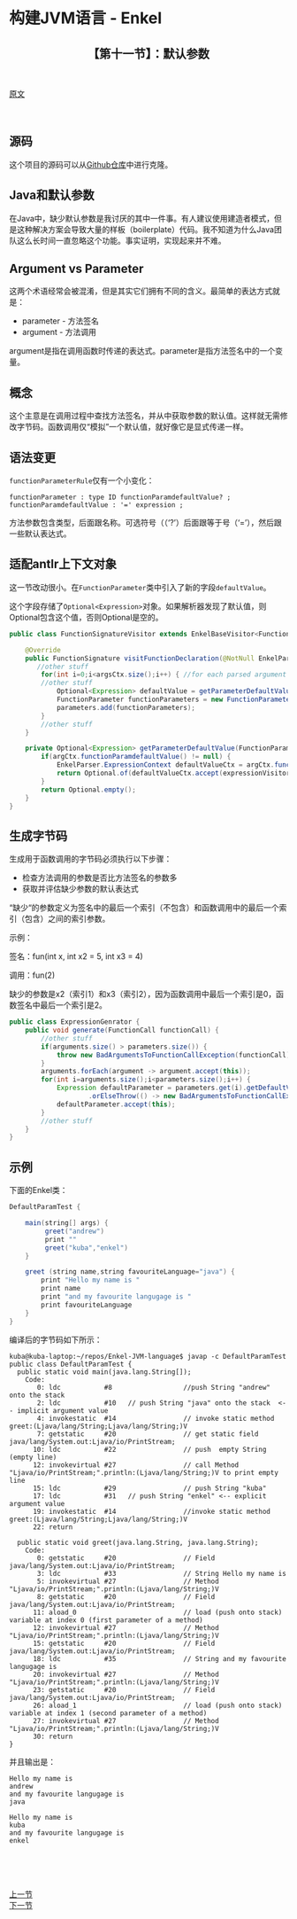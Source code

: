 # 构建JVM语言 - Enkel

<h2 align="center">【第十一节】：默认参数</h2>

</br>

[原文](http://jakubdziworski.github.io/enkel/2016/04/17/enkel_11_default_parameters.html)

</br>

## 源码

这个项目的源码可以从[Github仓库](https://github.com/JakubDziworski/Enkel-JVM-language)中进行克隆。

## Java和默认参数

在Java中，缺少默认参数是我讨厌的其中一件事。有人建议使用建造者模式，但是这种解决方案会导致大量的样板（boilerplate）代码。我不知道为什么Java团队这么长时间一直忽略这个功能。事实证明，实现起来并不难。

## Argument vs Parameter

这两个术语经常会被混淆，但是其实它们拥有不同的含义。最简单的表达方式就是：

- parameter - 方法签名
- argument - 方法调用

argument是指在调用函数时传递的表达式。parameter是指方法签名中的一个变量。

## 概念

这个主意是在调用过程中查找方法签名，并从中获取参数的默认值。这样就无需修改字节码。函数调用仅“模拟”一个默认值，就好像它是显式传递一样。

## 语法变更

`functionParameterRule`仅有一个小变化：

```antlr
functionParameter : type ID functionParamdefaultValue? ;
functionParamdefaultValue : '=' expression ;
```

方法参数包含类型，后面跟名称。可选符号（（‘?’）后面跟等于号（‘=’），然后跟一些默认表达式。

## 适配antlr上下文对象

这一节改动很小。在`FunctionParameter`类中引入了新的字段`defaultValue`。

这个字段存储了`Optional<Expression>`对象。如果解析器发现了默认值，则Optional包含这个值，否则Optional是空的。

```java
public class FunctionSignatureVisitor extends EnkelBaseVisitor<FunctionSignature> {

    @Override
    public FunctionSignature visitFunctionDeclaration(@NotNull EnkelParser.FunctionDeclarationContext ctx) {
       //other stuff
        for(int i=0;i<argsCtx.size();i++) { //for each parsed argument
        //other stuff
            Optional<Expression> defaultValue = getParameterDefaultValue(argCtx);
            FunctionParameter functionParameters = new FunctionParameter(name, type, defaultValue);
            parameters.add(functionParameters);
        }
        //other stuff
    }

    private Optional<Expression> getParameterDefaultValue(FunctionParameterContext argCtx) {
        if(argCtx.functionParamdefaultValue() != null) {
            EnkelParser.ExpressionContext defaultValueCtx = argCtx.functionParamdefaultValue().expression();
            return Optional.of(defaultValueCtx.accept(expressionVisitor));
        }
        return Optional.empty();
    }
}
```

## 生成字节码

生成用于函数调用的字节码必须执行以下步骤：

- 检查方法调用的参数是否比方法签名的参数多
- 获取并评估缺少参数的默认表达式

“缺少“的参数定义为签名中的最后一个索引（不包含）和函数调用中的最后一个索引（包含）之间的索引参数。

示例：

签名：fun(int x, int x2 = 5, int x3 = 4)

调用：fun(2)

缺少的参数是x2（索引1）和x3（索引2），因为函数调用中最后一个索引是0，函数签名中最后一个索引是2。

```java
public class ExpressionGenrator {
    public void generate(FunctionCall functionCall) {
        //other stuff
        if(arguments.size() > parameters.size()) {  
            throw new BadArgumentsToFunctionCallException(functionCall);
        }
        arguments.forEach(argument -> argument.accept(this));
        for(int i=arguments.size();i<parameters.size();i++) {
            Expression defaultParameter = parameters.get(i).getDefaultValue()
                    .orElseThrow(() -> new BadArgumentsToFunctionCallException(functionCall));
            defaultParameter.accept(this);
        }
        //other stuff   
    }
}
```

## 示例

下面的Enkel类：

```groovy
DefaultParamTest {

    main(string[] args) {
         greet("andrew")
         print ""
         greet("kuba","enkel")
    }

    greet (string name,string favouriteLanguage="java") {
        print "Hello my name is "
        print name
        print "and my favourite langugage is "
        print favouriteLanguage
    }
}
```

编译后的字节码如下所示：

```shell
kuba@kuba-laptop:~/repos/Enkel-JVM-language$ javap -c DefaultParamTest
public class DefaultParamTest {
  public static void main(java.lang.String[]);
    Code:
       0: ldc           #8                  //push String "andrew" onto the stack
       2: ldc           #10   // push String "java" onto the stack  <-- implicit argument value
       4: invokestatic  #14                 // invoke static method greet:(Ljava/lang/String;Ljava/lang/String;)V
       7: getstatic     #20                 // get static field java/lang/System.out:Ljava/io/PrintStream;
      10: ldc           #22                 // push  empty String (empty line)
      12: invokevirtual #27                 // call Method "Ljava/io/PrintStream;".println:(Ljava/lang/String;)V to print empty line
      15: ldc           #29                 // push String "kuba"
      17: ldc           #31   // push String "enkel" <-- explicit argument value
      19: invokestatic  #14                 //invoke static method greet:(Ljava/lang/String;Ljava/lang/String;)V
      22: return

  public static void greet(java.lang.String, java.lang.String);
    Code:
       0: getstatic     #20                 // Field java/lang/System.out:Ljava/io/PrintStream;
       3: ldc           #33                 // String Hello my name is
       5: invokevirtual #27                 // Method "Ljava/io/PrintStream;".println:(Ljava/lang/String;)V
       8: getstatic     #20                 // Field java/lang/System.out:Ljava/io/PrintStream;
      11: aload_0                           // load (push onto stack) variable at index 0 (first parameter of a method)
      12: invokevirtual #27                 // Method "Ljava/io/PrintStream;".println:(Ljava/lang/String;)V
      15: getstatic     #20                 // Field java/lang/System.out:Ljava/io/PrintStream;
      18: ldc           #35                 // String and my favourite langugage is
      20: invokevirtual #27                 // Method "Ljava/io/PrintStream;".println:(Ljava/lang/String;)V
      23: getstatic     #20                 // Field java/lang/System.out:Ljava/io/PrintStream;
      26: aload_1                           // load (push onto stack) variable at index 1 (second parameter of a method)
      27: invokevirtual #27                 // Method "Ljava/io/PrintStream;".println:(Ljava/lang/String;)V
      30: return
}
```

并且输出是：

```shell
Hello my name is 
andrew
and my favourite langugage is 
java

Hello my name is 
kuba
and my favourite langugage is 
enkel
```

</br></br></br>

<div align="left"><a href="./09-条件语句.md">上一节</a></div>

<div align="left"><a href="./11-函数参数命名.md">下一节</a></div>